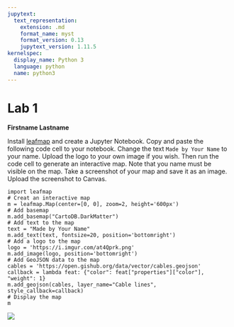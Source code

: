 ```yaml
---
jupytext:
  text_representation:
    extension: .md
    format_name: myst
    format_version: 0.13
    jupytext_version: 1.11.5
kernelspec:
  display_name: Python 3
  language: python
  name: python3
---
```


# Lab 1

**Firstname Lastname**

Install [leafmap](https://leafmap.org) and create a Jupyter Notebook. Copy and paste the following code cell to your notebook. Change the text `Made by Your Name` to your name. Upload the logo to your own image if you wish. Then run the code cell to generate an interactive map. Note that you name must be visible on the map. Take a screenshot of your map and save it as an image. Upload the screenshot to Canvas.

```{code-cell} ipython3
import leafmap
# Creat an interactive map
m = leafmap.Map(center=[0, 0], zoom=2, height='600px')
# Add basemap
m.add_basemap("CartoDB.DarkMatter")
# Add text to the map
text = "Made by Your Name"
m.add_text(text, fontsize=20, position='bottomright')
# Add a logo to the map
logo = 'https://i.imgur.com/at4Qprk.png'
m.add_image(logo, position='bottomright')
# Add GeoJSON data to the map
cables = 'https://open.gishub.org/data/vector/cables.geojson'
callback = lambda feat: {"color": feat["properties"]["color"], "weight": 1}
m.add_geojson(cables, layer_name="Cable lines", style_callback=callback)
# Display the map
m
```

![](https://i.imgur.com/ZfZCdhL.png)
